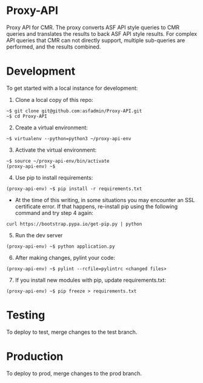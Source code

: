# Proxy-API
Proxy API for CMR. The proxy converts ASF API style queries to CMR queries and translates the results to back ASF API style results. For complex API queries that CMR can not directly support, multiple sub-queries are performed, and the results combined.

# Development
To get started with a local instance for development:

1. Clone a local copy of this repo:
```
~$ git clone git@github.com:asfadmin/Proxy-API.git
~$ cd Proxy-API
```

2. Create a virtual environment:
```
~$ virtualenv --python=python3 ~/proxy-api-env
```

3. Activate the virtual environment:
```
~$ source ~/proxy-api-env/bin/activate
(proxy-api-env) ~$
```

4. Use pip to install requirements:
```
(proxy-api-env) ~$ pip install -r requirements.txt
```

  - At the time of this writing, in some situations you may encounter an SSL certificate error. If that happens, re-install pip using the following command and try step 4 again:
  ```
  curl https://bootstrap.pypa.io/get-pip.py | python
  ```

5. Run the dev server
```
(proxy-api-env) ~$ python application.py
```

6. After making changes, pylint your code:
```
(proxy-api-env) ~$ pylint --rcfile=pylintrc <changed files>
```

7. If you install new modules with pip, update requirements.txt:
```
(proxy-api-env) ~$ pip freeze > requirements.txt
```

# Testing
To deploy to test, merge changes to the test branch.

# Production
To deploy to prod, merge changes to the prod branch.
